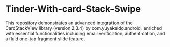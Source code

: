# Tinder-With-card-Stack-Swipe
This repository demonstrates an advanced integration of the CardStackView library (version 2.3.4) by com.yuyakaido.android, enriched with essential functionalities including email verification, authentication, and a fluid one-tap fragment slide feature.
